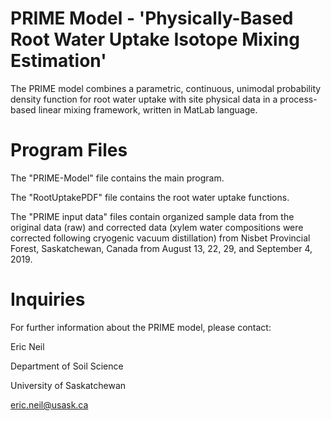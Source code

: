 # PRIME Model - 'Physically-Based Root Water Uptake Isotope Mixing Estimation'
The PRIME model combines a parametric, continuous, unimodal probability density function for root water 
uptake with site physical data in a process-based linear mixing framework, written in MatLab language.

# Program Files
The "PRIME-Model" file contains the main program.

The "RootUptakePDF" file contains the root water uptake functions.

The "PRIME input data" files contain organized sample data from the original data (raw) and 
corrected data (xylem water compositions were corrected following cryogenic vacuum distillation)
from Nisbet Provincial Forest, Saskatchewan, Canada from August 13, 22, 29, and September 4, 2019.

# Inquiries
For further information about the PRIME model, please contact:

Eric Neil

Department of Soil Science

University of Saskatchewan

eric.neil@usask.ca

